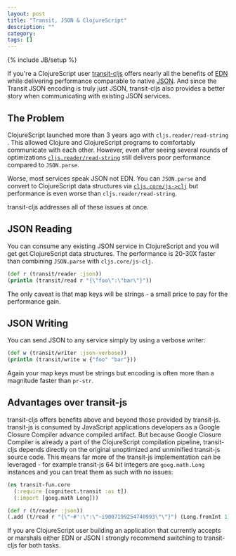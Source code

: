 ```yaml
---
layout: post
title: "Transit, JSON & ClojureScript"
description: ""
category: 
tags: []
---
```

{% include JB/setup %}

If you're a ClojureScript user
[transit-cljs](http://github.com/cognitect/transit-cljs) offers nearly all the
benefits of [EDN]() while delivering performance comparable to native
[JSON](http://json.org). And since the Transit JSON encoding is truly just JSON,
transit-cljs also provides a better story when communicating with existing JSON
services.

## The Problem

ClojureScript launched more than 3 years ago with `cljs.reader/read-string`
. This allowed Clojure and ClojureScript programs to comfortably communicate
with each other. However, even after seeing several rounds of optimizations
[`cljs.reader/read-string`](https://github.com/clojure/clojurescript/blob/master/src/cljs/cljs/reader.cljs#L291) still delivers poor performance compared to `JSON.parse`.

Worse, most services speak JSON not EDN. You can `JSON.parse` and convert to
ClojureScript data structures via [`cljs.core/js->clj`](https://github.com/clojure/clojurescript/blob/master/src/cljs/cljs/core.cljs#L7729) but performance is even
worse than `cljs.reader/read-string`.

transit-cljs addresses all of these issues at once.

## JSON Reading

You can consume any existing JSON service in ClojureScript and you will get get
ClojureScript data structures. The performance is 20-30X faster than combining
`JSON.parse` with `cljs.core/js-clj`.

```clj
(def r (transit/reader :json))
(println (transit/read r "{\"foo\":\"bar\"}"))
```

The only caveat is that map keys will be strings - a small price to
pay for the performance gain.

## JSON Writing

You can send JSON to any service simply by using a verbose writer:

```clj
(def w (transit/writer :json-verbose))
(println (transit/write w {"foo" "bar"}))
```

Again your map keys must be strings but encoding is often more than a magnitude
faster than `pr-str`.

## Advantages over transit-js

transit-cljs offers benefits above and beyond those provided by
transit-js. transit-js is consumed by JavaScript applications developers as a
Google Closure Compiler advance compiled artifact. But because Google Closure
Compiler is already a part of the ClojureScript compilation pipeline,
transit-cljs depends directly on the original unoptimized and unminified
transit-js source code. This means far more of the transit-js implementation
can be leveraged - for example transit-js 64 bit
integers are `goog.math.Long` instances and you can treat them as such with
no issues:

```clj
(ns transit-fun.core
  (:require [cognitect.transit :as t])
  (:import [goog.math Long]))

(def r (t/reader :json))
(.add (t/read r "{\"~#':\":\"~i9007199254740993\"\"}") (Long.fromInt 1))
```

If you are ClojureScript user building an application that currently accepts or
marshals either EDN or JSON I strongly recommend switching to transit-cljs for
both tasks.
